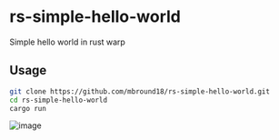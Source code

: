 # rs-simple-hello-world

Simple hello world in rust warp

## Usage

```sh
git clone https://github.com/mbround18/rs-simple-hello-world.git
cd rs-simple-hello-world
cargo run
```

![image](https://user-images.githubusercontent.com/12646562/183768777-cec939a7-bc40-475b-90fb-e04f451db8a4.png)


